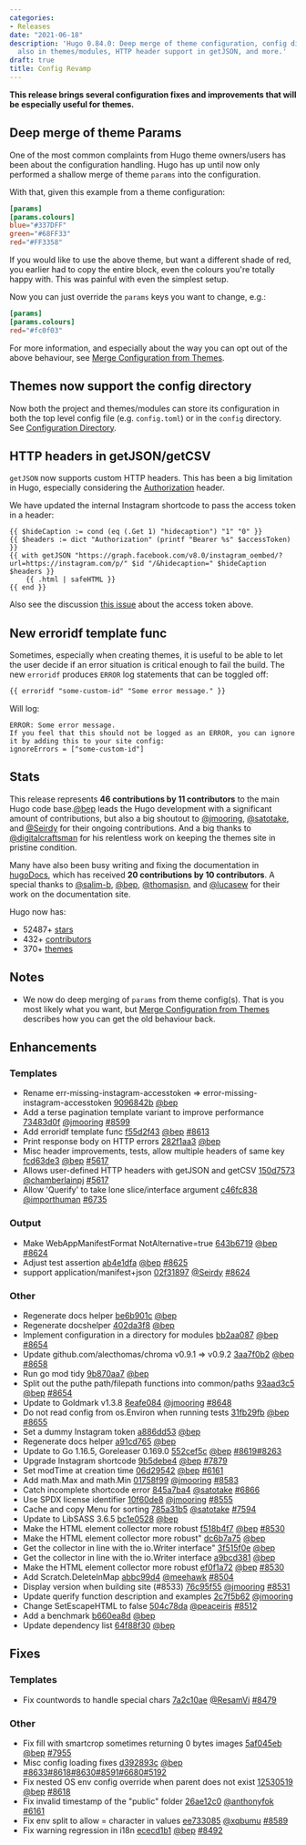 ```yaml
---
categories:
- Releases
date: "2021-06-18"
description: 'Hugo 0.84.0: Deep merge of theme configuration, config dir support now
  also in themes/modules, HTTP header support in getJSON, and more.'
draft: true
title: Config Revamp
---
```


**This release brings several configuration fixes and improvements that will be especially useful for themes.**

## Deep merge of theme Params

One of the most common complaints from Hugo theme owners/users has been about the configuration handling. Hugo has up until now only performed a shallow merge of theme `params` into the configuration.

With that, given this example from a theme configuration:

```toml
[params]
[params.colours]
blue="#337DFF"
green="#68FF33"
red="#FF3358"
```

If you would like to use the above theme, but want a different shade of red, you earlier had to copy the entire block, even the colours you're totally happy with. This was painful with even the simplest setup.

Now you can just override the `params` keys you want to change, e.g.:

```toml
[params]
[params.colours]
red="#fc0f03"
```

For more information, and especially about the way you can opt out of the above behaviour, see [Merge Configuration from Themes](https://gohugo.io/getting-started/configuration/#merge-configuration-from-themes).

## Themes now support the config directory

Now both the project and themes/modules can store its configuration in both the top level config file (e.g. `config.toml`) or in the `config` directory. See [Configuration Directory](https://gohugo.io/getting-started/configuration/#configuration-directory).

## HTTP headers in getJSON/getCSV

`getJSON` now supports custom HTTP headers. This has been a big limitation in Hugo, especially considering the [Authorization](https://developer.mozilla.org/en-US/docs/Web/HTTP/Headers/Authorization) header.

We have updated the internal Instagram shortcode to pass the access token in a header:

```
{{ $hideCaption := cond (eq (.Get 1) "hidecaption") "1" "0" }}
{{ $headers := dict "Authorization" (printf "Bearer %s" $accessToken) }}
{{ with getJSON "https://graph.facebook.com/v8.0/instagram_oembed/?url=https://instagram.com/p/" $id "/&hidecaption=" $hideCaption $headers }}
    {{ .html | safeHTML }}
{{ end }}
```

 Also see the discussion [this issue](https://github.com/gohugoio/hugo/issues/7879) about the access token above.

## New erroridf template func

Sometimes, especially when creating themes, it is useful to be able to let the user decide if an error situation is critical enough to fail the build. The new `erroridf` produces `ERROR` log statements that can be toggled off:

```html
{{ erroridf "some-custom-id" "Some error message." }}
```

Will log:

```
ERROR: Some error message.
If you feel that this should not be logged as an ERROR, you can ignore it by adding this to your site config:
ignoreErrors = ["some-custom-id"]
```
## Stats

This release represents **46 contributions by 11 contributors** to the main Hugo code base.[@bep](https://github.com/bep) leads the Hugo development with a significant amount of contributions, but also a big shoutout to [@jmooring](https://github.com/jmooring), [@satotake](https://github.com/satotake), and [@Seirdy](https://github.com/Seirdy) for their ongoing contributions.
And a big thanks to [@digitalcraftsman](https://github.com/digitalcraftsman) for his relentless work on keeping the themes site in pristine condition.

Many have also been busy writing and fixing the documentation in [hugoDocs](https://github.com/gohugoio/hugoDocs),
which has received **20 contributions by 10 contributors**. A special thanks to [@salim-b](https://github.com/salim-b), [@bep](https://github.com/bep), [@thomasjsn](https://github.com/thomasjsn), and [@lucasew](https://github.com/lucasew) for their work on the documentation site.


Hugo now has:

* 52487+ [stars](https://github.com/gohugoio/hugo/stargazers)
* 432+ [contributors](https://github.com/gohugoio/hugo/graphs/contributors)
* 370+ [themes](http://themes.gohugo.io/)


## Notes

* We now do deep merging of `params` from theme config(s). That is you most likely what you want, but [Merge Configuration from Themes](https://gohugo.io/getting-started/configuration/#merge-configuration-from-themes) describes how you can get the old behaviour back.

## Enhancements

### Templates

* Rename err-missing-instagram-accesstoken => error-missing-instagram-accesstoken [9096842b](https://github.com/gohugoio/hugo/commit/9096842b0494166e401cc08a70b93ae2ee19a198) [@bep](https://github.com/bep) 
* Add a terse pagination template variant to improve performance [73483d0f](https://github.com/gohugoio/hugo/commit/73483d0f9eb46838d41640f88cc05c1d16811dc5) [@jmooring](https://github.com/jmooring) [#8599](https://github.com/gohugoio/hugo/issues/8599)
* Add erroridf template func [f55d2f43](https://github.com/gohugoio/hugo/commit/f55d2f43769053b80b419a690554e747dc5dcede) [@bep](https://github.com/bep) [#8613](https://github.com/gohugoio/hugo/issues/8613)
* Print response body on HTTP errors [282f1aa3](https://github.com/gohugoio/hugo/commit/282f1aa3db9f6420fdd360e46db1ffadd5b083a1) [@bep](https://github.com/bep) 
* Misc header improvements, tests, allow multiple headers of same key [fcd63de3](https://github.com/gohugoio/hugo/commit/fcd63de3a54fadcd30972654d8eb86dc4d889784) [@bep](https://github.com/bep) [#5617](https://github.com/gohugoio/hugo/issues/5617)
* Allows user-defined HTTP headers with getJSON and getCSV [150d7573](https://github.com/gohugoio/hugo/commit/150d75738b54acddc485d363436757189144da6a) [@chamberlainpj](https://github.com/chamberlainpj) [#5617](https://github.com/gohugoio/hugo/issues/5617)
* Allow 'Querify' to take lone slice/interface argument [c46fc838](https://github.com/gohugoio/hugo/commit/c46fc838a9320adfc6532b1b543e903c48b3b4cb) [@importhuman](https://github.com/importhuman) [#6735](https://github.com/gohugoio/hugo/issues/6735)

### Output

* Make WebAppManifestFormat NotAlternative=true [643b6719](https://github.com/gohugoio/hugo/commit/643b671931ed5530855e7d4819896790bf3f6c28) [@bep](https://github.com/bep) [#8624](https://github.com/gohugoio/hugo/issues/8624)
* Adjust  test assertion [ab4e1dfa](https://github.com/gohugoio/hugo/commit/ab4e1dfa4eebe0ac18f1d1f60a9647cbb7b41d7f) [@bep](https://github.com/bep) [#8625](https://github.com/gohugoio/hugo/issues/8625)
* support application/manifest+json [02f31897](https://github.com/gohugoio/hugo/commit/02f31897b4f7252154850a65c900e88e0b237fa3) [@Seirdy](https://github.com/Seirdy) [#8624](https://github.com/gohugoio/hugo/issues/8624)

### Other

* Regenerate docs helper [be6b901c](https://github.com/gohugoio/hugo/commit/be6b901cf7d07238337334e6b6d886a7b039f5e6) [@bep](https://github.com/bep) 
* Regenerate docshelper [402da3f8](https://github.com/gohugoio/hugo/commit/402da3f8f327f97302c4b5d69cd4832a94bd189b) [@bep](https://github.com/bep) 
* Implement configuration in a directory for modules [bb2aa087](https://github.com/gohugoio/hugo/commit/bb2aa08709c812a5be29922a1a7f4d814e200cab) [@bep](https://github.com/bep) [#8654](https://github.com/gohugoio/hugo/issues/8654)
* Update github.com/alecthomas/chroma v0.9.1 => v0.9.2 [3aa7f0b2](https://github.com/gohugoio/hugo/commit/3aa7f0b27fc736b4c32adbb1fc1fc7fbefd6efd9) [@bep](https://github.com/bep) [#8658](https://github.com/gohugoio/hugo/issues/8658)
* Run go mod tidy [9b870aa7](https://github.com/gohugoio/hugo/commit/9b870aa788ab1b5159bc836fbac6e60a29bee329) [@bep](https://github.com/bep) 
* Split out the puthe path/filepath functions into common/paths [93aad3c5](https://github.com/gohugoio/hugo/commit/93aad3c543828efca2adeb7f96cf50ae29878593) [@bep](https://github.com/bep) [#8654](https://github.com/gohugoio/hugo/issues/8654)
* Update to Goldmark v1.3.8 [8eafe084](https://github.com/gohugoio/hugo/commit/8eafe0845d66efd3cf442a8ed89a6da5c1d3117b) [@jmooring](https://github.com/jmooring) [#8648](https://github.com/gohugoio/hugo/issues/8648)
* Do not read config from os.Environ when running tests [31fb29fb](https://github.com/gohugoio/hugo/commit/31fb29fb3f306678f3697e05bbccefb2078d7f78) [@bep](https://github.com/bep) [#8655](https://github.com/gohugoio/hugo/issues/8655)
* Set a dummy Instagram token [a886dd53](https://github.com/gohugoio/hugo/commit/a886dd53b80322e1edf924f2ede4d4ea037c5baf) [@bep](https://github.com/bep) 
* Regenerate docs helper [a91cd765](https://github.com/gohugoio/hugo/commit/a91cd7652f7559492b070dbe02fe558348f3d0b6) [@bep](https://github.com/bep) 
* Update to Go 1.16.5, Goreleaser 0.169.0 [552cef5c](https://github.com/gohugoio/hugo/commit/552cef5c576ae4dbf4626f77f3c8b15b42a9e7f3) [@bep](https://github.com/bep) [#8619](https://github.com/gohugoio/hugo/issues/8619)[#8263](https://github.com/gohugoio/hugo/issues/8263)
* Upgrade Instagram shortcode [9b5debe4](https://github.com/gohugoio/hugo/commit/9b5debe4b820132759cfdf7bff7fe9c1ad0a6bb1) [@bep](https://github.com/bep) [#7879](https://github.com/gohugoio/hugo/issues/7879)
* Set modTime at creation time [06d29542](https://github.com/gohugoio/hugo/commit/06d295427f798da85de469924fd10f58c0de9a58) [@bep](https://github.com/bep) [#6161](https://github.com/gohugoio/hugo/issues/6161)
* Add math.Max and math.Min [01758f99](https://github.com/gohugoio/hugo/commit/01758f99b915f34fe7ca4621e4d1ee09efe385b1) [@jmooring](https://github.com/jmooring) [#8583](https://github.com/gohugoio/hugo/issues/8583)
* Catch incomplete shortcode error [845a7ba4](https://github.com/gohugoio/hugo/commit/845a7ba4fc30c61842148d67d31d0fa3db8f40b9) [@satotake](https://github.com/satotake) [#6866](https://github.com/gohugoio/hugo/issues/6866)
* Use SPDX license identifier [10f60de8](https://github.com/gohugoio/hugo/commit/10f60de89a5a53528f1e3a47a77224e5c7915e4e) [@jmooring](https://github.com/jmooring) [#8555](https://github.com/gohugoio/hugo/issues/8555)
* Cache and copy Menu for sorting [785a31b5](https://github.com/gohugoio/hugo/commit/785a31b5b84643f4769f9bd363599cbcce86f098) [@satotake](https://github.com/satotake) [#7594](https://github.com/gohugoio/hugo/issues/7594)
* Update to LibSASS 3.6.5 [bc1e0528](https://github.com/gohugoio/hugo/commit/bc1e05286a96d08ad02ad200d6a4076bb01c486e) [@bep](https://github.com/bep) 
* Make the HTML element collector more robust [f518b4f7](https://github.com/gohugoio/hugo/commit/f518b4f71e1a61b09d660b5c284121ebf3b3b86b) [@bep](https://github.com/bep) [#8530](https://github.com/gohugoio/hugo/issues/8530)
* Make the HTML element collector more robust" [dc6b7a75](https://github.com/gohugoio/hugo/commit/dc6b7a75ff5b7fcb8a0b0e3f7ed406422d847624) [@bep](https://github.com/bep) 
* Get the collector in line with the io.Writer interface" [3f515f0e](https://github.com/gohugoio/hugo/commit/3f515f0e3395b24776ae24045b846ff2b33b8906) [@bep](https://github.com/bep) 
* Get the collector in line with the io.Writer interface [a9bcd381](https://github.com/gohugoio/hugo/commit/a9bcd38181ceb79afba82adcd4de1aebf571e74c) [@bep](https://github.com/bep) 
* Make the HTML element collector more robust [ef0f1a72](https://github.com/gohugoio/hugo/commit/ef0f1a726901d6c614040cfc2d7e8f9a2ca97816) [@bep](https://github.com/bep) [#8530](https://github.com/gohugoio/hugo/issues/8530)
* Add Scratch.DeleteInMap [abbc99d4](https://github.com/gohugoio/hugo/commit/abbc99d4c60b102e2779e4362ceb433095719384) [@meehawk](https://github.com/meehawk) [#8504](https://github.com/gohugoio/hugo/issues/8504)
* Display version when building site (#8533) [76c95f55](https://github.com/gohugoio/hugo/commit/76c95f55a5d18290baa7f23667161d4af9fb9b53) [@jmooring](https://github.com/jmooring) [#8531](https://github.com/gohugoio/hugo/issues/8531)
* Update querify function description and examples [2c7f5b62](https://github.com/gohugoio/hugo/commit/2c7f5b62f6c1fa1c7b3cf2c1f3a1663b18e75004) [@jmooring](https://github.com/jmooring) 
* Change SetEscapeHTML to false [504c78da](https://github.com/gohugoio/hugo/commit/504c78da4b5020e1fd13a1195ad38a9e85f8289a) [@peaceiris](https://github.com/peaceiris) [#8512](https://github.com/gohugoio/hugo/issues/8512)
* Add a benchmark [b660ea8d](https://github.com/gohugoio/hugo/commit/b660ea8d545d6ba5479dd28a670044d57e5d196f) [@bep](https://github.com/bep) 
* Update dependency list [64f88f30](https://github.com/gohugoio/hugo/commit/64f88f3011de5a510d8e6d6bad8ac4a091b11c0c) [@bep](https://github.com/bep) 

## Fixes

### Templates

* Fix countwords to handle special chars [7a2c10ae](https://github.com/gohugoio/hugo/commit/7a2c10ae60f096dacee4b44e0c8ae0a1b66ae033) [@ResamVi](https://github.com/ResamVi) [#8479](https://github.com/gohugoio/hugo/issues/8479)

### Other

* Fix fill with smartcrop sometimes returning 0 bytes images [5af045eb](https://github.com/gohugoio/hugo/commit/5af045ebab109d3e5501b8b6d9fd448840c96c9a) [@bep](https://github.com/bep) [#7955](https://github.com/gohugoio/hugo/issues/7955)
* Misc config loading fixes [d392893c](https://github.com/gohugoio/hugo/commit/d392893cd73dc00c927f342778f6dca9628d328e) [@bep](https://github.com/bep) [#8633](https://github.com/gohugoio/hugo/issues/8633)[#8618](https://github.com/gohugoio/hugo/issues/8618)[#8630](https://github.com/gohugoio/hugo/issues/8630)[#8591](https://github.com/gohugoio/hugo/issues/8591)[#6680](https://github.com/gohugoio/hugo/issues/6680)[#5192](https://github.com/gohugoio/hugo/issues/5192)
* Fix nested OS env config override when parent does not exist [12530519](https://github.com/gohugoio/hugo/commit/12530519d8fb4513c9c18a6494099b7dff8e4fd4) [@bep](https://github.com/bep) [#8618](https://github.com/gohugoio/hugo/issues/8618)
* Fix invalid timestamp of the "public" folder [26ae12c0](https://github.com/gohugoio/hugo/commit/26ae12c0c64b847d24bde60d7d710ea2efcb40d4) [@anthonyfok](https://github.com/anthonyfok) [#6161](https://github.com/gohugoio/hugo/issues/6161)
* Fix env split to allow = character in  values [ee733085](https://github.com/gohugoio/hugo/commit/ee733085b7f5d3f2aef1667901ab6ecb8041d699) [@xqbumu](https://github.com/xqbumu) [#8589](https://github.com/gohugoio/hugo/issues/8589)
* Fix warning regression in i18n [ececd1b1](https://github.com/gohugoio/hugo/commit/ececd1b122c741567a80acd8d60ccd6356fa5323) [@bep](https://github.com/bep) [#8492](https://github.com/gohugoio/hugo/issues/8492)





